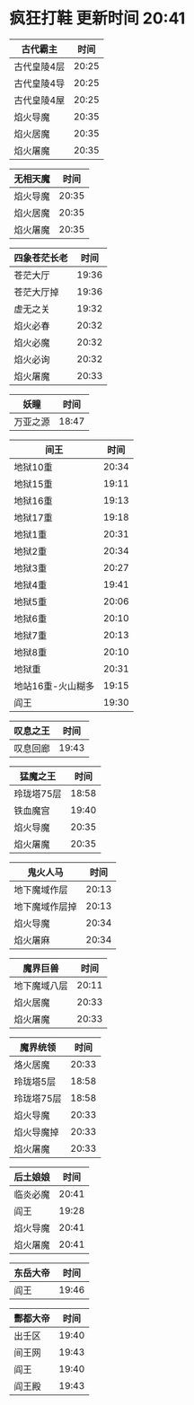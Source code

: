 # 疯狂打鞋 更新时间 20:41

| 古代霸主   | 时间    |
|--------|-------|
| 古代皇陵4层 | 20:25 |
| 古代皇陵4导 | 20:25 |
| 古代皇陵4屋 | 20:25 |
| 焰火导魔 | 20:35 |
| 焰火居魔 | 20:35 |
| 焰火屠魔 | 20:35 |

| 无相天魔   | 时间    |
|--------|-------|
| 焰火导魔 | 20:35 |
| 焰火居魔 | 20:35 |
| 焰火屠魔 | 20:35 |

| 四象苍茫长老   | 时间    |
|--------|-------|
| 苍茫大厅 | 19:36 |
| 苍茫大厅掉 | 19:36 |
| 虚无之关 | 19:32 |
| 焰火必春 | 20:32 |
| 焰火必魔 | 20:32 |
| 焰火必询 | 20:32 |
| 焰火屠魔 | 20:33 |

| 妖瞳   | 时间    |
|--------|-------|
| 万亚之源 | 18:47 |

| 间王   | 时间    |
|--------|-------|
| 地狱10重 | 20:34 |
| 地狱15重 | 19:11 |
| 地狱16重 | 19:13 |
| 地狱17重 | 19:18 |
| 地狱1重 | 20:31 |
| 地狱2重 | 20:34 |
| 地狱3重 | 20:27 |
| 地狱4重 | 19:41 |
| 地狱5重 | 20:06 |
| 地狱6重 | 20:10 |
| 地狱7重 | 20:13 |
| 地狱8重 | 20:10 |
| 地狱重 | 20:31 |
| 地站16重-火山糊多 | 19:15 |
| 阎王 | 19:30 |

| 叹息之王   | 时间    |
|--------|-------|
| 叹息回廊 | 19:43 |

| 猛魔之王   | 时间    |
|--------|-------|
| 玲珑塔75层 | 18:58 |
| 铁血魔宫 | 19:40 |
| 焰火导魔 | 20:35 |
| 焰火屠魔 | 20:35 |

| 鬼火人马   | 时间    |
|--------|-------|
| 地下魔域作层 | 20:13 |
| 地下魔域作层掉 | 20:13 |
| 焰火导魔 | 20:34 |
| 焰火屠麻 | 20:34 |

| 魔界巨兽   | 时间    |
|--------|-------|
| 地下魔域八层 | 20:11 |
| 焰火居魔 | 20:33 |
| 焰火屠魔 | 20:33 |

| 魔界统领   | 时间    |
|--------|-------|
| 烙火居魔 | 20:33 |
| 玲珑塔5层 | 18:58 |
| 玲珑塔75层 | 18:58 |
| 焰火导魔 | 20:33 |
| 焰火导魔掉 | 20:33 |
| 焰火屠魔 | 20:33 |

| 后土娘娘   | 时间    |
|--------|-------|
| 临炎必魔 | 20:41 |
| 阎王 | 19:28 |
| 焰火导魔 | 20:41 |
| 焰火屠魔 | 20:41 |

| 东岳大帝   | 时间    |
|--------|-------|
| 阎王 | 19:46 |

| 酆都大帝   | 时间    |
|--------|-------|
| 出壬区 | 19:40 |
| 间王网 | 19:43 |
| 阎王 | 19:40 |
| 阎王殿 | 19:43 |